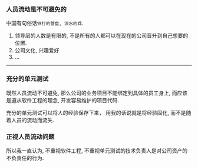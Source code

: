 ### 人员流动是不可避免的
中国有句俗话`铁打的营盘, 流水的兵`.
1. 领导层的人数是有限的, 不是所有的人都可以在现在的公司晋升到自己想要的位置.
2. 公司文化, 兴趣爱好
3. ...

---

### 充分的单元测试

既然人员流动不可避免, 那么公司的业务项目不能绑定到具体的员工身上, 而应该是遵从软件工程的理念, 开发容易维护的项目代码.

充分的单元测试可以将人的经验保存下来， 用我的话说就是将经验固化, 而不是随着人员的流动而流失. 

### 正视人员流动问题
所以我一直认为, 不重视软件工程, 不重视单元测试的技术负责人是对公司资产的不负责任的行为.


